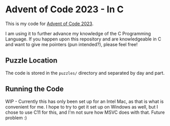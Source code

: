 # Advent of Code 2023 - In C

This is my code for [Advent of Code 2023](https://adventofcode.com/2023).

I am using it to further advance my knowledge of the C Programming Language. If you happen upon this repository and are knowledgeable in C and want to give me pointers (pun intended?), please feel free!

## Puzzle Location

The code is stored in the `puzzles/` directory and separated by day and part.

## Running the Code

WIP - Currently this has only been set up for an Intel Mac, as that is what is convenient for me. I hope to try to
get it set up on Windows as well, but I chose to use C11 for this, and I'm not sure how MSVC does with that. Future problem :)